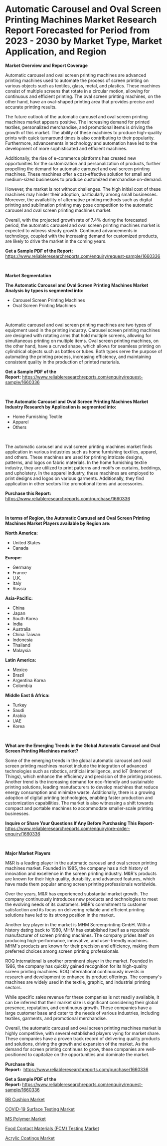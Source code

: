 <p><h1>Automatic Carousel and Oval Screen Printing Machines Market Research Report Forecasted for Period from 2023 -  2030 by Market Type, Market Application, and Region</h1></p><p><strong>Market Overview and Report Coverage</strong></p>
<p><p>Automatic carousel and oval screen printing machines are advanced printing machines used to automate the process of screen printing on various objects such as textiles, glass, metal, and plastics. These machines consist of multiple screens that rotate in a circular motion, allowing for continuous and efficient printing. The oval screen printing machines, on the other hand, have an oval-shaped printing area that provides precise and accurate printing results.</p><p>The future outlook of the automatic carousel and oval screen printing machines market appears positive. The increasing demand for printed textiles, personalized merchandise, and promotional items is driving the growth of this market. The ability of these machines to produce high-quality prints with quick turnaround times is also contributing to their popularity. Furthermore, advancements in technology and automation have led to the development of more sophisticated and efficient machines.</p><p>Additionally, the rise of e-commerce platforms has created new opportunities for the customization and personalization of products, further propelling the demand for automatic carousel and oval screen printing machines. These machines offer a cost-effective solution for small and medium-sized businesses to produce customized merchandise on-demand.</p><p>However, the market is not without challenges. The high initial cost of these machines may hinder their adoption, particularly among small businesses. Moreover, the availability of alternative printing methods such as digital printing and sublimation printing may pose competition to the automatic carousel and oval screen printing machines market.</p><p>Overall, with the projected growth rate of 7.4% during the forecasted period, the automatic carousel and oval screen printing machines market is expected to witness steady growth. Continued advancements in technology, coupled with the increasing demand for customized products, are likely to drive the market in the coming years.</p></p>
<p><strong>Get a Sample PDF of the Report:</strong> <a href="https://www.reliableresearchreports.com/enquiry/request-sample/1660336">https://www.reliableresearchreports.com/enquiry/request-sample/1660336</a></p>
<p>&nbsp;</p>
<p><strong>Market Segmentation</strong></p>
<p><strong>The Automatic Carousel and Oval Screen Printing Machines Market Analysis by types is segmented into:</strong></p>
<p><ul><li>Carousel Screen Printing Machines</li><li>Oval Screen Printing Machines</li></ul></p>
<p>&nbsp;</p>
<p><p>Automatic carousel and oval screen printing machines are two types of equipment used in the printing industry. Carousel screen printing machines are designed with rotating arms that hold multiple screens, allowing for simultaneous printing on multiple items. Oval screen printing machines, on the other hand, have a curved shape, which allows for seamless printing on cylindrical objects such as bottles or tubes. Both types serve the purpose of automating the printing process, increasing efficiency, and maintaining consistent quality in the production of printed materials.</p></p>
<p><strong>Get a Sample PDF of the Report:</strong>&nbsp;<a href="https://www.reliableresearchreports.com/enquiry/request-sample/1660336">https://www.reliableresearchreports.com/enquiry/request-sample/1660336</a></p>
<p>&nbsp;</p>
<p><strong>The Automatic Carousel and Oval Screen Printing Machines Market Industry Research by Application is segmented into:</strong></p>
<p><ul><li>Home Furnishing Textile</li><li>Apparel</li><li>Others</li></ul></p>
<p>&nbsp;</p>
<p><p>The automatic carousel and oval screen printing machines market finds application in various industries such as home furnishing textiles, apparel, and others. These machines are used for printing intricate designs, patterns, and logos on fabric materials. In the home furnishing textile industry, they are utilized to print patterns and motifs on curtains, beddings, and upholstery. In the apparel industry, these machines are employed to print designs and logos on various garments. Additionally, they find application in other sectors like promotional items and accessories.</p></p>
<p><strong>Purchase this Report:</strong>&nbsp; <a href="https://www.reliableresearchreports.com/purchase/1660336">https://www.reliableresearchreports.com/purchase/1660336</a></p>
<p>&nbsp;</p>
<p><strong>In terms of Region, the Automatic Carousel and Oval Screen Printing Machines Market Players available by Region are:</strong></p>
<p>
    <p> <strong> North America: </strong>
        <ul>
            <li>United States</li>
            <li>Canada</li>
        </ul>
        </p> 
    <p> <strong> Europe: </strong>
        <ul>
            <li>Germany</li>
            <li>France</li>
            <li>U.K.</li>
            <li>Italy</li>
            <li>Russia</li>
        </ul>
        </p> 
    <p> <strong> Asia-Pacific: </strong>
        <ul>
            <li>China</li>
            <li>Japan</li>
            <li>South Korea</li>
            <li>India</li>
            <li>Australia</li>
            <li>China Taiwan</li>
            <li>Indonesia</li>
            <li>Thailand</li>
            <li>Malaysia</li>
        </ul>
        </p> 
    <p> <strong> Latin America: </strong>
        <ul>
            <li>Mexico</li>
            <li>Brazil</li>
            <li>Argentina Korea</li>
            <li>Colombia</li>
        </ul>
        </p> 
    <p> <strong> Middle East & Africa: </strong>
        <ul>
            <li>Turkey</li>
            <li>Saudi</li>
            <li>Arabia</li>
            <li>UAE</li>
            <li>Korea</li>
        </ul>
    </p>
    </p>
<p>&nbsp;</p>
<p><strong>What are the Emerging Trends in the Global Automatic Carousel and Oval Screen Printing Machines market?</strong></p>
<p><p>Some of the emerging trends in the global automatic carousel and oval screen printing machines market include the integration of advanced technologies such as robotics, artificial intelligence, and IoT (Internet of Things), which enhance the efficiency and precision of the printing process. Another trend is the increasing demand for eco-friendly and sustainable printing solutions, leading manufacturers to develop machines that reduce energy consumption and minimize waste. Additionally, there is a growing adoption of digital printing technologies, enabling faster production and customization capabilities. The market is also witnessing a shift towards compact and portable machines to accommodate smaller-scale printing businesses.</p></p>
<p><strong>Inquire or Share Your Questions If Any Before Purchasing This Report</strong>- <a href="https://www.reliableresearchreports.com/enquiry/pre-order-enquiry/1660336">https://www.reliableresearchreports.com/enquiry/pre-order-enquiry/1660336</a></p>
<p>&nbsp;</p>
<p><strong>Major Market Players</strong></p>
<p><p>M&R is a leading player in the automatic carousel and oval screen printing machines market. Founded in 1985, the company has a rich history of innovation and excellence in the screen printing industry. M&R's products are known for their high quality, durability, and advanced features, which have made them popular among screen printing professionals worldwide.</p><p>Over the years, M&R has experienced substantial market growth. The company continuously introduces new products and technologies to meet the evolving needs of its customers. M&R's commitment to customer satisfaction and its focus on delivering reliable and efficient printing solutions have led to its strong position in the market.</p><p>Another key player in the market is MHM Screenprinting GmbH. With a history dating back to 1980, MHM has established itself as a reputable manufacturer of screen printing machines. The company prides itself on producing high-performance, innovative, and user-friendly machines. MHM's products are known for their precision and efficiency, making them preferred choices among screen printing professionals.</p><p>ROQ International is another prominent player in the market. Founded in 1986, the company has quickly gained recognition for its high-quality screen printing machines. ROQ International continuously invests in research and development to enhance its product offerings. The company's machines are widely used in the textile, graphic, and industrial printing sectors.</p><p>While specific sales revenue for these companies is not readily available, it can be inferred that their market size is significant considering their global presence, reputation, and continuous growth. These companies have a large customer base and cater to the needs of various industries, including textiles, garments, and promotional merchandise.</p><p>Overall, the automatic carousel and oval screen printing machines market is highly competitive, with several established players vying for market share. These companies have a proven track record of delivering quality products and solutions, driving the growth and expansion of the market. As the demand for screen printing continues to grow, these companies are well-positioned to capitalize on the opportunities and dominate the market.</p></p>
<p><strong>Purchase this Report:</strong>&nbsp;&nbsp;<a href="https://www.reliableresearchreports.com/purchase/1660336">https://www.reliableresearchreports.com/purchase/1660336</a></p>
<p></p>
<p><strong>Get a Sample PDF of the Report:</strong>&nbsp;<a href="https://www.reliableresearchreports.com/enquiry/request-sample/1660336">https://www.reliableresearchreports.com/enquiry/request-sample/1660336</a></p>
<p><p><a href="https://www.linkedin.com/pulse/bb-cushion-market-research-report-provides-thorough-industry-ijb5e/">BB Cushion Market</a></p><p><a href="https://github.com/PeterParrish5/Market-Research-Report-List-1/blob/main/covid-19-surface-testing-market.md">COVID-19 Surface Testing Market</a></p><p><a href="https://medium.com/@noemiharvey05/ms-polymer-market-trends-and-market-analysis-forecasted-for-period-2023-2030-097423d36cdf">MS Polymer Market</a></p><p><a href="https://github.com/CliffMedina6/Market-Research-Report-List-1/blob/main/food-contact-materials-fcm-testing-market.md">Food Contact Materials (FCM) Testing Market</a></p><p><a href="https://medium.com/@adolfoadams1988/acrylic-coatings-market-insights-into-market-cagr-market-trends-and-growth-strategies-2b8df9048c83">Acrylic Coatings Market</a></p></p>